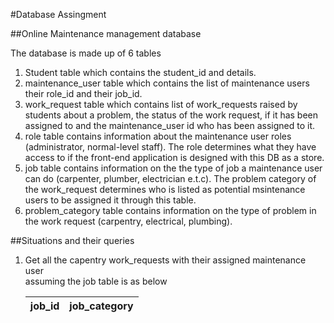 #Database Assingment

##Online Maintenance management database

The database is made up of 6 tables

1. Student table which contains the student_id and details.
2. maintenance_user table which contains the list of maintenance users their role_id and their job_id.
3. work_request table which contains list of work_requests raised by students about a problem, the status of the work request, if it has been assigned to and the maintenance_user id who has been assigned to it.
4. role table contains information about the maintenance user roles (administrator, normal-level staff). The role determines what they have access to if the front-end application is designed with this DB as a store.
5. job table contains information on the the type of job a maintenance user can do (carpenter, plumber, electrician e.t.c). The problem category of the work_request determines who is listed as potential msintenance users to be assigned it through this table.
6. problem_category table contains information on the type of problem in the work request (carpentry, electrical, plumbing).

##Situations and their queries
1. Get all the capentry work_requests with their assigned maintenance user	
	assuming the job table is as below
	
	| job_id   | job_category   |
	|----------|-----------------|
	